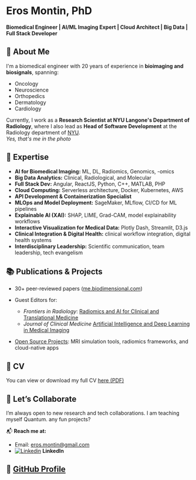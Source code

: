 # Eros Montin, PhD  
**Biomedical Engineer | AI/ML Imaging Expert | Cloud Architect | Big Data | Full Stack Developer**

## 🧠 About Me  
I'm a biomedical engineer with 20 years of experience in **bioimaging and biosignals**, spanning:

- Oncology
- Neuroscience
- Orthopedics
- Dermatology
- Cardiology

Currently, I work as a **Research Scientist at NYU Langone's Department of Radiology**, where I also lead as **Head of Software Development** at the Radiology department of [NYU](https://med.nyu.edu/departments-institutes/radiology/research).  
_Yes, that's me in the photo_

## 🧪 Expertise  
- **AI for Biomedical Imaging:** ML, DL, Radiomics, Genomics, -omics  
- **Big Data Analytics:** Clinical, Radiological, and Molecular  
- **Full Stack Dev:** Angular, ReactJS, Python, C++, MATLAB, PHP  
- **Cloud Computing:** Serverless architecture, Docker, Kubernetes, AWS  
- **API Development & Containerization Specialist**  
- **MLOps and Model Deployment:** SageMaker, MLflow, CI/CD for ML pipelines  
- **Explainable AI (XAI):** SHAP, LIME, Grad-CAM, model explainability workflows  
- **Interactive Visualization for Medical Data:** Plotly Dash, Streamlit, D3.js  
- **Clinical Integration & Digital Health:** clinical workflow integration, digital health systems  
- **Interdisciplinary Leadership:** Scientific communication, team leadership, tech evangelism  

## 📚 Publications & Projects  
- 30+ peer-reviewed papers ([me.biodimensional.com](https://biodimensional.com))  
- Guest Editors for:

  - *Frontiers in Radiology*: [Radiomics and AI for Clinical and Translational Medicine](https://www.frontiersin.org/research-topics/44008/radiomics-and-ai-for-clinical-and-translational-medicine)
  - *Journal of Clinical Medicine* [Artificial Intelligence and Deep Learning in Medical Imaging](https://www.mdpi.com/journal/jcm/special_issues/NSBIR80275)

- [Open Source Projects](https://github.com/erosmontin?tab=repositories): MRI simulation tools, radiomics frameworks, and cloud-native apps  

## 🧭 CV  
You can view or download my full CV [here (PDF)](https://erosmontin.s3.us-east-1.amazonaws.com/CV.pdf)

## 🤝 Let’s Collaborate  
I’m always open to new research and tech collaborations.
I am teaching myself Quantum. any fun projects?

📬 **Reach me at:**  
- Email: eros.montin@gmail.com  
- [![Linkedin](https://i.stack.imgur.com/gVE0j.png)](https://www.linkedin.com/in/erosmontin/) **LinkedIn**

## 🔗 [GitHub Profile](https://github.com/erosmontin/)
